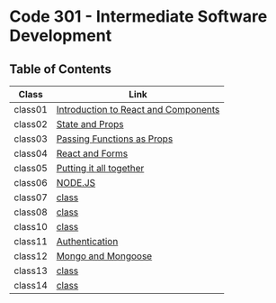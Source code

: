 # Code 301 - Intermediate Software Development

## Table of Contents

| Class      | Link                                                            |
| -----------  | ----------------------------------------------------------------|
|    class01  |[Introduction to React and Components](https://enasbatayneh.github.io/Reading-notes/301/class01)|
|  class02    |[State and Props](https://enasbatayneh.github.io/Reading-notes/301/class02)|
| class03 |[Passing Functions as Props](https://enasbatayneh.github.io/Reading-notes/301/class03)|
| class04 |[React and Forms](https://enasbatayneh.github.io/Reading-notes/301/class04)|
|    class05  |[Putting it all together](https://enasbatayneh.github.io/Reading-notes/301/class05)|
|    class06  |[NODE.JS](https://enasbatayneh.github.io/Reading-notes/301/class06)|
|    class07  |[class](https://enasbatayneh.github.io/Reading-notes/301)|
|    class08  |[class](https://enasbatayneh.github.io/Reading-notes/301)|
|    class10  |[class](https://enasbatayneh.github.io/Reading-notes/301)|
|     class11 |[Authentication](https://enasbatayneh.github.io/Reading-notes/301/class11)|
|     class12 |[Mongo and Mongoose](https://enasbatayneh.github.io/Reading-notes/301/class12)|
|    class13  |[class](https://enasbatayneh.github.io/Reading-notes/301)|
|    class14  |[class](https://enasbatayneh.github.io/Reading-notes/301)|

